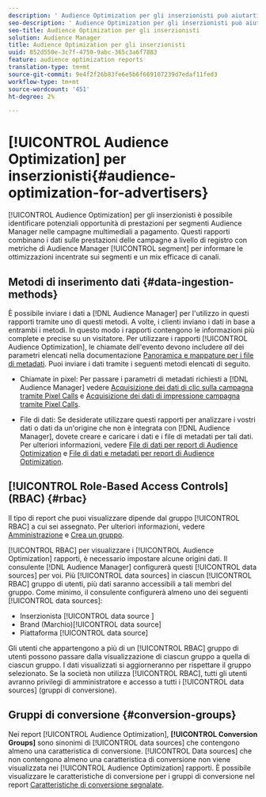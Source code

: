 ```yaml
---
description: ' Audience Optimization per gli inserzionisti può aiutarti a identificare potenziali opportunità di prestazioni per i segmenti  Audience Manager nelle campagne multimediali a pagamento. Questi rapporti combinano dati sulle prestazioni delle campagne a livello di registro con metriche  segmento di Audience Manager per informare le ottimizzazioni incentrate sui segmenti e un mix efficace di canali.'
seo-description: ' Audience Optimization per gli inserzionisti può aiutarti a identificare potenziali opportunità di prestazioni per i segmenti  Audience Manager nelle campagne multimediali a pagamento. Questi rapporti combinano dati sulle prestazioni delle campagne a livello di registro con metriche  segmento di Audience Manager per informare le ottimizzazioni incentrate sui segmenti e un mix efficace di canali.'
seo-title: Audience Optimization per gli inserzionisti
solution: Audience Manager
title: Audience Optimization per gli inserzionisti
uuid: 852d550e-3c7f-4750-9abc-365c3a6f7883
feature: audience optimization reports
translation-type: tm+mt
source-git-commit: 9e4f2f26b83fe6e5b6f669107239d7edaf11fed3
workflow-type: tm+mt
source-wordcount: '451'
ht-degree: 2%

---
```



# [!UICONTROL Audience Optimization] per inserzionisti{#audience-optimization-for-advertisers}

[!UICONTROL Audience Optimization] per gli inserzionisti è possibile identificare potenziali opportunità di prestazioni per segmenti  Audience Manager nelle campagne multimediali a pagamento. Questi rapporti combinano i dati sulle prestazioni delle campagne a livello di registro con  metriche di Audience Manager [!UICONTROL segment] per informare le ottimizzazioni incentrate sui segmenti e un mix efficace di canali.

## Metodi di inserimento dati {#data-ingestion-methods}

È possibile inviare i dati a [!DNL Audience Manager] per l&#39;utilizzo in questi rapporti tramite uno di questi metodi. A volte, i clienti inviano i dati in base a entrambi i metodi. In questo modo i rapporti contengono le informazioni più complete e precise su un visitatore. Per utilizzare i rapporti [!UICONTROL Audience Optimization], le chiamate dell&#39;evento devono includere *all* dei parametri elencati nella documentazione [Panoramica e mappature per i file di metadati](../../../reporting/audience-optimization-reports/metadata-files-intro/metadata-file-overview.md). Puoi inviare i dati tramite i seguenti metodi elencati di seguito.

* Chiamate in pixel: Per passare i parametri di metadati richiesti a [!DNL Audience Manager] vedere [Acquisizione dei dati di clic sulla campagna tramite Pixel Calls](../../../integration/media-data-integration/click-data-pixels.md) e [Acquisizione dei dati di impressione campagna tramite Pixel Calls](../../../integration/media-data-integration/impression-data-pixels.md).

* File di dati: Se desiderate utilizzare questi rapporti per analizzare i vostri dati o dati da un&#39;origine che non è integrata con [!DNL Audience Manager], dovete creare e caricare i dati e i file di metadati per tali dati. Per ulteriori informazioni, vedere [File di dati per  report di Audience Optimization](../../../reporting/audience-optimization-reports/metadata-files-intro/datafiles-intro.md) e [File di dati e metadati per  report di Audience Optimization](../../../reporting/audience-optimization-reports/metadata-files-intro/metadata-files-intro.md).

## [!UICONTROL Role-Based Access Controls] (RBAC)  {#rbac}

Il tipo di report che puoi visualizzare dipende dal gruppo [!UICONTROL RBAC] a cui sei assegnato. Per ulteriori informazioni, vedere [Amministrazione](../../../features/administration/administration-overview.md) e [Crea un gruppo](../../../features/administration/administration-overview.md#create-group).

[!UICONTROL RBAC] per visualizzare i  [!UICONTROL Audience Optimization] rapporti, è necessario impostare alcune origini dati. Il consulente [!DNL Audience Manager] configurerà questi [!UICONTROL data sources] per voi. Più [!UICONTROL data sources] in ciascun [!UICONTROL RBAC] gruppo di utenti, più dati saranno accessibili a tali membri del gruppo. Come minimo, il consulente configurerà almeno uno dei seguenti [!UICONTROL data sources]:

* Inserzionista [!UICONTROL data source ]
* Brand (Marchio)[!UICONTROL data source]
* Piattaforma [!UICONTROL data source]

Gli utenti che appartengono a più di un [!UICONTROL RBAC] gruppo di utenti possono passare dalla visualizzazione di ciascun gruppo a quella di ciascun gruppo. I dati visualizzati si aggiorneranno per rispettare il gruppo selezionato. Se la società non utilizza [!UICONTROL RBAC], tutti gli utenti avranno privilegi di amministratore e accesso a tutti i [!UICONTROL data sources] (gruppi di conversione).

## Gruppi di conversione {#conversion-groups}

Nei report [!UICONTROL Audience Optimization], **[!UICONTROL Conversion Groups]** sono sinonimi di [!UICONTROL data sources] che contengono almeno una caratteristica di conversione. [!UICONTROL Data sources] che non contengono almeno una caratteristica di conversione non viene visualizzata nei  [!UICONTROL Audience Optimization] rapporti. È possibile visualizzare le caratteristiche di conversione per i gruppi di conversione nel report [Caratteristiche di conversione segnalate](../../../reporting/audience-optimization-reports/aor-advertisers/reported-conversion-traits.md).
